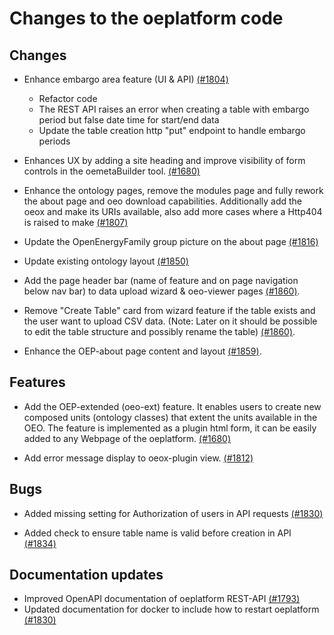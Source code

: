 # Changes to the oeplatform code

## Changes

- Enhance embargo area feature (UI & API) [(#1804)](https://github.com/OpenEnergyPlatform/oeplatform/pull/1804)

  - Refactor code
  - The REST API raises an error when creating a table with embargo period but false date time for start/end data
  - Update the table creation http "put" endpoint to handle embargo periods

- Enhances UX by adding a site heading and improve visibility of form controls in the oemetaBuilder tool. [(#1680)](https://github.com/OpenEnergyPlatform/oeplatform/pull/1680)

- Enhance the ontology pages, remove the modules page and fully rework the about page and oeo download capabilities. Additionally add the oeox and make its URIs available, also add more cases where a Http404 is raised to make [(#1807)](https://github.com/OpenEnergyPlatform/oeplatform/pull/1807)

- Update the OpenEnergyFamily group picture on the about page [(#1816)](https://github.com/OpenEnergyPlatform/oeplatform/pull/1816)
- Update existing ontology layout [(#1850)](https://github.com/OpenEnergyPlatform/oeplatform/pull/1850)

- Add the page header bar (name of feature and on page navigation below nav bar) to data upload wizard & oeo-viewer pages [(#1860)](https://github.com/OpenEnergyPlatform/oeplatform/pull/1860).

- Remove "Create Table" card from wizard feature if the table exists and the user want to upload CSV data. (Note: Later on it should be possible to edit the table structure and possibly rename the table) [(#1860)](https://github.com/OpenEnergyPlatform/oeplatform/pull/1860).

- Enhance the OEP-about page content and layout [(#1859)](https://github.com/OpenEnergyPlatform/oeplatform/pull/1859).

## Features

- Add the OEP-extended (oeo-ext) feature. It enables users to create new composed units (ontology classes) that extent the units available in the OEO. The feature is implemented as a plugin html form, it can be easily added to any Webpage of the oeplatform. [(#1680)](https://github.com/OpenEnergyPlatform/oeplatform/pull/1680)

- Add error message display to oeox-plugin view. [(#1812)](https://github.com/OpenEnergyPlatform/oeplatform/pull/1812)

## Bugs

- Added missing setting for Authorization of users in API requests [(#1830)](https://github.com/OpenEnergyPlatform/oeplatform/pull/1830)

- Added check to ensure table name is valid before creation in API [(#1834)](https://github.com/OpenEnergyPlatform/oeplatform/pull/1834)

## Documentation updates

- Improved OpenAPI documentation of oeplatform REST-API [(#1793)](https://github.com/OpenEnergyPlatform/oeplatform/pull/1793)
- Updated documentation for docker to include how to restart oeplatform [(#1830)](https://github.com/OpenEnergyPlatform/oeplatform/pull/1830)
